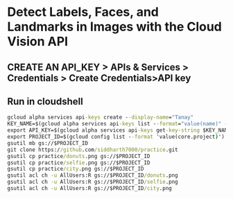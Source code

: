 # Detect Labels, Faces, and Landmarks in Images with the Cloud Vision API

## CREATE AN API_KEY > APIs & Services > Credentials > Create Credentials>API key

## Run in cloudshell
```cmd
gcloud alpha services api-keys create --display-name="Tanay" 
KEY_NAME=$(gcloud alpha services api-keys list --format="value(name)" --filter "displayName=Tanay")
export API_KEY=$(gcloud alpha services api-keys get-key-string $KEY_NAME --format="value(keyString)")
export PROJECT_ID=$(gcloud config list --format 'value(core.project)')
gsutil mb gs://$PROJECT_ID
git clone https://github.com/siddharth7000/practice.git
gsutil cp practice/donuts.png gs://$PROJECT_ID
gsutil cp practice/selfie.png gs://$PROJECT_ID
gsutil cp practice/city.png gs://$PROJECT_ID
gsutil acl ch -u AllUsers:R gs://$PROJECT_ID/donuts.png
gsutil acl ch -u AllUsers:R gs://$PROJECT_ID/selfie.png
gsutil acl ch -u AllUsers:R gs://$PROJECT_ID/city.png
```
